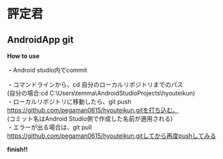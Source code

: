 # 評定君
AndroidApp git
--------------




**How to use**

・Android studio内でcommit

・コマンドラインから、cd 自分のローカルリポジトリまでのパス<br/>
(自分の場合:cd C:\Users\temma\AndroidStudioProjects\hyouteikun) <br/>
・ローカルリポジトリに移動したら、git push https://github.com/pegaman0615/hyouteikun.gitを打ち込む。 <br/>
(コミット名はAndroid Studio側で作成した名前が適用される) <br/>
・エラーが出る場合は、git pull https://github.com/pegaman0615/hyouteikun.gitしてから再度pushしてみる<br/>

**finish!!**

